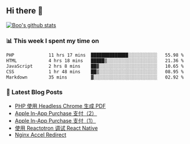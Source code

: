 ## Hi there 👋

[![Boo's github stats](https://github-readme-stats.vercel.app/api?username=0xAiKang)](https://github.com/anuraghazra/github-readme-stats)

<!-- [![Most Used Langs](https://github-readme-stats.vercel.app/api/top-langs/?username=0xAiKang)](https://github.com/anuraghazra/github-readme-stats) -->

### 📊 This week I spent my time on
<!--START_SECTION:waka-->

```txt
PHP             11 hrs 17 mins  ██████████████░░░░░░░░░░░   55.98 %
HTML            4 hrs 18 mins   █████▒░░░░░░░░░░░░░░░░░░░   21.36 %
JavaScript      2 hrs 8 mins    ██▓░░░░░░░░░░░░░░░░░░░░░░   10.65 %
CSS             1 hr 48 mins    ██▒░░░░░░░░░░░░░░░░░░░░░░   08.95 %
Markdown        35 mins         ▓░░░░░░░░░░░░░░░░░░░░░░░░   02.92 %
```

<!--END_SECTION:waka-->

### 📕 Latest Blog Posts
<!-- BLOG-POST-LIST:START -->
- [PHP 使用 Headless Chrome 生成 PDF](https://www.0x2beace.com/php-uses-headless-chrome-to-generate-pdf/)
- [Apple In-App Purchase 支付（2）](https://www.0x2beace.com/apple-in-app-purchase-payment-2/)
- [Apple In-App Purchase 支付（1）](https://www.0x2beace.com/apple-in-app-purchase-payment-1/)
- [使用 Reactotron 调试 React Native](https://www.0x2beace.com/debug-react-native-using-reactotron/)
- [Nginx Accel Redirect](https://www.0x2beace.com/nginx-accel-redirect/)
<!-- BLOG-POST-LIST:END -->

